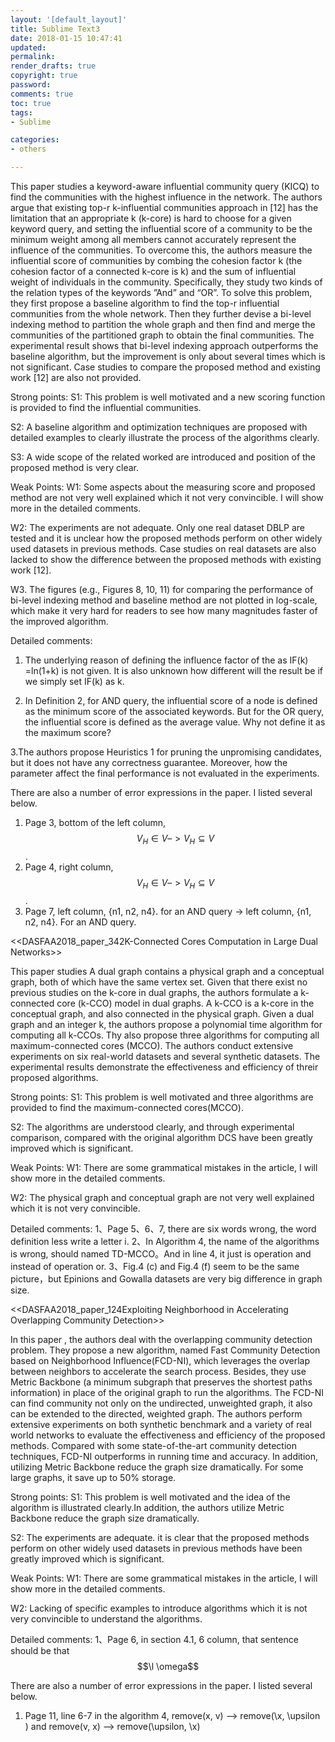 ```yaml
---
layout: '[default_layout]'   
title: Sublime Text3           
date: 2018-01-15 10:47:41  
updated: 
permalink: 
render_drafts: true
copyright: true
password: 
comments: true
toc: true                  
tags:                        
- Sublime

categories:                  
- others

---
```


<!--more-->


This paper studies a keyword-aware influential community query (KICQ) to find the communities with the highest influence in the network. The authors argue that existing top-r k-influential communities approach in [12] has the limitation that an appropriate k (k-core) is hard to choose for a given keyword query, and setting the influential score of a community to be the minimum weight among all members cannot accurately represent the influence of the communities. To overcome this, the authors measure the influential score of communities by combing the cohesion factor k (the cohesion factor of a connected k-core is k) and the sum of influential weight of individuals in the community. Specifically, they study two kinds of the relation types of the keywords ”And” and “OR”.  To solve this problem, they first propose a baseline algorithm to find the top-r influential communities from the whole network. Then they further devise a bi-level indexing method to partition the whole graph and then find and merge the communities of the partitioned graph to obtain the final communities. The experimental result shows that bi-level indexing approach outperforms the baseline algorithm, but the improvement is only about several times which is not significant. Case studies to compare the proposed method and existing work [12] are also not provided. 

Strong points:
S1: This problem is well motivated and a new scoring function is provided to find the influential communities. 

S2: A baseline algorithm and optimization techniques are proposed with detailed examples to clearly illustrate the process of the algorithms clearly.

S3: A wide scope of the related worked are introduced and position of the proposed method is very clear.

Weak Points:
W1: Some aspects about the measuring score and proposed method are not very well explained which it not very convincible.  I will show more in the detailed comments.

W2: The experiments are not adequate. Only one real dataset DBLP are tested and it is unclear how the proposed methods perform on other widely used datasets in previous methods. Case studies on real datasets are also lacked to show the difference between the proposed methods with existing work [12].

W3. The figures (e.g., Figures 8, 10, 11) for comparing the performance of bi-level indexing method and baseline method are not plotted in log-scale, which make it very hard for readers to see how many magnitudes faster of the improved algorithm. 

Detailed comments:

1. The underlying reason of defining the influence factor of the as IF(k) =ln(1+k) is not given. It is also unknown how different will the result be if we simply set IF(k) as k. 

2.  In Definition 2, for AND query, the influential score of a node is defined as the minimum score of the associated keywords. But for the OR query, the influential score is defined as the average value. Why not define it as the maximum score?

3.The authors propose Heuristics 1 for pruning the unpromising candidates, but it does not have any correctness guarantee. Moreover, how the parameter affect the final performance is not evaluated in the experiments.

There are also a number of error expressions in the paper. I listed several below.
1. Page 3, bottom of the left column, $$V_{H} \in V –> V_{H}  \subseteq V$$.
2. Page 4, right column,$$ V_{H} \in V –> V_{H}  \subseteq V$$.
3. Page 7, left column, {n1, n2, n4}. for an AND query -> left column, {n1, n2, n4}. For an AND query.



<<DASFAA2018_paper_342K-Connected Cores Computation in Large Dual Networks>>

This paper studies A dual graph contains a physical graph and a conceptual graph, both of which have the same vertex set. Given that there exist no previous studies on the k-core in dual graphs, the authors formulate a k-connected core (k-CCO) model in dual graphs. A k-CCO is a k-core in the conceptual graph, and also connected in the physical graph. Given a dual graph and an integer k, the authors propose a polynomial time algorithm for computing all k-CCOs. Thy also propose three algorithms for computing all maximum-connected cores (MCCO). The authors conduct extensive experiments on six real-world datasets and several synthetic datasets. The experimental results demonstrate the effectiveness and efficiency of threir proposed algorithms.

Strong points:
S1: This problem is well motivated and three algorithms are provided to find the maximum-connected cores(MCCO). 

S2: The algorithms are understood clearly, and through experimental comparison, compared with the original algorithm DCS have been greatly improved which is significant.

Weak Points:
W1: There are some grammatical mistakes in the article, I will show more in the detailed comments.

W2: The physical graph and conceptual graph  are not very well explained which it is not very convincible.  

Detailed comments:
1、Page 5、6、7, there are six words wrong, the word definition less write a letter i.
2、In Algorithm 4,  the name of the algorithms is wrong, should named TD-MCCO。And in line 4, it just is  operation and instead of  operation or.
3、Fig.4 (c) and Fig.4 (f) seem to be the same picture，but Epinions and Gowalla datasets are very big difference in graph size.



<<DASFAA2018_paper_124Exploiting Neighborhood in Accelerating Overlapping Community Detection>>

In this paper , the authors deal with the overlapping community detection problem. They propose a new algorithm, named Fast Community Detection based on Neighborhood Influence(FCD-NI), which leverages the overlap between neighbors to accelerate the search process. Besides, they use Metric Backbone (a minimum subgraph that preserves the shortest paths information) in place of the original graph to run the algorithms. The FCD-NI can find community not only on the undirected, unweighted graph, it also can be extended to the directed, weighted graph. The authors perform extensive experiments on both synthetic benchmark and a variety of real world networks to evaluate the effectiveness and efficiency of the proposed methods. Compared with some state-of-the-art community detection techniques, FCD-NI outperforms in running time and accuracy. In addition, utilizing Metric Backbone reduce the graph size dramatically. For some large graphs, it save up to 50% storage.

Strong points:
S1: This problem is well motivated and the idea of the algorithm is illustrated clearly.In addition, the authors utilize Metric Backbone reduce the graph size dramatically.

S2: The experiments are adequate. it is clear that the proposed methods perform on other widely used datasets in previous methods  have been greatly improved which is significant.

Weak Points:
W1: There are some grammatical mistakes in the article, I will show more in the detailed comments.

W2: Lacking of specific examples to introduce algorithms which it is not very convincible to understand the algorithms.  

Detailed comments:
1、Page 6, in section 4.1, 6 column, that sentence should be that  $$\l \omega$$

There are also a number of error expressions in the paper. I listed several below.
1. Page 11, line 6-7 in the algorithm 4, remove(x, v) –> remove(\x, \upsilon )  and remove(v, x) –> remove(\upsilon, \x) 











